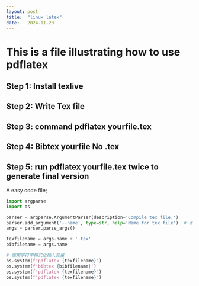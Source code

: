 ```yaml
---
layout: post
title:  "linux latex"
date:   2024-11-20
---
```

# This is a file illustrating how to use pdflatex

## Step 1: Install texlive

## Step 2: Write Tex file 

## Step 3: command pdflatex yourfile.tex

## Step 4: Bibtex yourfile **No .tex**

## Step 5: run pdflatex yourfile.tex twice to generate final version

A easy code file;

```python
import argparse
import os

parser = argparse.ArgumentParser(description='Compile tex file.')
parser.add_argument('--name', type=str, help='Name for tex file')  # 添加参数
args = parser.parse_args()

texfilename = args.name + '.tex'
bibfilename = args.name

# 使用字符串格式化插入变量
os.system(f'pdflatex {texfilename}')
os.system(f'bibtex {bibfilename}')
os.system(f'pdflatex {texfilename}')
os.system(f'pdflatex {texfilename}')
```